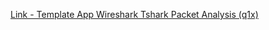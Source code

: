 [Link - Template App Wireshark Tshark Packet Analysis (q1x)](https://github.com/q1x/zabbix-templates/tree/master/zabbix-tshark)
